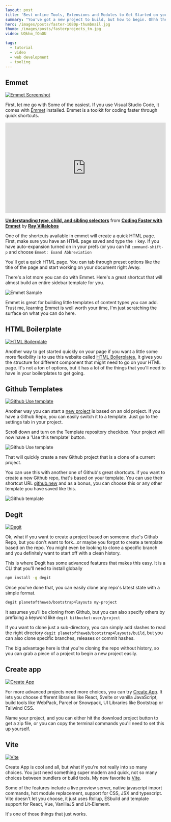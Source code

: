 ```yaml
---
layout: post
title: 'Best online Tools, Extensions and Modules to Get Started on your Next Web Development Project'
summary: "You've got a new project to build, but how to begin. Ohhh the many ways to go. Should I use React, Svelte or Vue.js. Bootstrap or Tailwind, which Bundler should I use. Heres some great ways to get going quickly."
hero: /images/posts/faster-1080p-thumbnail.jpg
thumb: /images/posts/fasterprojects_tn.jpg
video: UQkhm_fQnOU

tags:
  - tutorial
  - video
  - web development
  - tooling
---
```


## Emmet

[![Emmet Screenshot](https://pixelprowess.com/i/2021-03-13_14-04-11.png)](https://www.emmet.io/)


First, let me go with Some of the easiest. If you use Visual Studio Code, it comes with [Emmet](https://www.emmet.io/) installed. Emmet is a toolkit for coding faster through quick shortcuts.

<div style="position:relative;height:0;padding-bottom:56.25%">
<iframe width="640" height="360" src="https://www.linkedin.com/learning/embed/coding-faster-with-emmet/understanding-type-child-and-sibling-selectors?claim=AQFwqHRMgbR34AAAAXgstV8ozoulcpGkyhnHY8QhPnMc2qdbBh7aJYazyE-kn6CGhNLWDJnhOUnOtOfyXQi6K7fqNJdRzMYqLJ6Bqi2r1IAbdvVvYXqxntfbjnx5W_lU51DHkND87Iwg7D750HUFgPdhpE0gZxP2ZPp7AqButB2pSb4VuNkq59EOISivJ-cbVpgUU40wTjU31_pRn2whuDDjR5raYBmYfq_ETlZ_GKndjSAPJNfhKRNMz_0OpA1H5znLeExZKC0GWL3iFfSmTpHDKgdToEkjkbhjj0g4QKYHPTmLUto8vJNqAGyBK_Fieuzd1Hc2aA46HS07cI9nY1K7DHh1NYbSUWihFbvEr0I5MFtOF-VDpzbQBIbbc5BqwctPyoFJtd6ySiIFDTboodSh4yz8K3o6LvUOldgG2fXzGtEPXggwKFys9yjXTqhB-Q_x4NWOf_WbnJDo7t4COixZ83soQ2t09pcfcgiLs-9PPmVX7VtXt5CbtC8wYDn_iYJ-O_EsrREFKveRDaCsVs4WU_EUuLwSgKge-r7mSOrwZQ3vWnpnAOxelLR9Gb-o-L24JDEze31y5--vownBP3S3pDlhqr5xI82eqgiYBeLF0mfc46lGcGpUHd6epn-chQwSjaWyVjp3ZlCTofo3INgcM4DDxxiIWCqYM4tnaaoDVtOJfDeYvUGEdVxZnJ2pErQ7goUKos7W-Dkm0QutHWXhVmWEsoBo6K5lbQ" mozallowfullscreen="true" webkitallowfullscreen="true" allowfullscreen="true" frameborder="0" style="position:absolute;width:100%;height:100%;left:0"></iframe></div><p><strong><a href="https://www.linkedin.com/learning/coding-faster-with-emmet/understanding-type-child-and-sibling-selectors?trk=embed_lil">Understanding type, child, and sibling selectors</a></strong> from <strong><a href="https://www.linkedin.com/learning/coding-faster-with-emmet?trk=embed_lil">Coding Faster with Emmet</a></strong> by <strong><a href="https://www.linkedin.com/learning/instructors/ray-villalobos?trk=embed_lil">Ray Villalobos</a></strong></p>

One of the shortcuts available in emmet will create a quick HTML page. First, make sure you have an HTML page saved and type the `!` key. If you have auto-expansion turned on in your prefs (or you can hit `command-shift-p` and choose `Emmet: Exand Abbreviation`

You'll get a quick HTML page. You can tab through preset options like the title of the page and start working on your document right Away.

There's a lot more you can do with Emmet. Here's a great shortcut that will almost build an entire sidebar template for you.

![Emmet Sample](https://pixelprowess.com/i/started-emmet-sample.jpg)

Emmet is great for building little templates of content types you can add. Trust me, learning Emmet is well worth your time, I'm just scratching the surface on what you can do here.

## HTML Boilerplate

[![HTML Boilerplate](https://pixelprowess.com/i/started-html-boilerplate.jpg)](https://htmlboilerplates.com)


Another way to get started quickly on your page if you want a little some more flexibility is to use this website called [HTML Boilerplates](https://htmlboilerplates.com/)[.](https://htmlboilerplates.com.) It gives you the structure for different component that might need to go on your HTML page. It's not a ton of options, but it has a lot of the things that you'll need to have in your boilerplates to get going.

## Github Templates

[![Github Use template](https://pixelprowess.com/i/started-github.jpg)](https://github.com/new)

Another way you can start a [new project](https://github.com/new) is based on an old project. If you have a Github Repo, you can easily switch it to a template. Just go to the settings tab in your project.

Scroll down and turn on the Template repository checkbox. Your project will now have a 'Use this template' button.

![Github Use template](https://pixelprowess.com/i/started-github-usetemplate.jpg)

That will quickly create a new Github project that is a clone of a current project.

You can use this with another one of Github's great shortcuts. if you want to create a new Github repo, that's based on your template. You can use their shortcut URL [github.new](https://github.com/new/) and as a bonus, you can choose this or any other template you have saved like this.

![Github template](https://pixelprowess.com/i/started-github-template.jpg)

## Degit

[![Degit](http://pixelprowess.com/i/2021-03-15_01-47-33.png)](https://github.com/Rich-Harris/degit)

Ok, what if you want to create a project based on someone else's Github Repo, but you don't want to fork...or maybe you forgot to create a template based on the repo. You might even be looking to clone a specific branch and you definitely want to start off with a clean history.

This is where Degit has some advanced features that makes this easy. It is a CLI that you'll need to install globally

```bash
npm install -g degit
```

Once you've done that, you can easily clone any repo's latest state with a simple format.

```bash
degit planetoftheweb/bootstrap4layouts my-project
```

It assumes you'll be cloning from Github, but you can also specify others by prefixing a keyword like `degit bitbucket:user/project`

If you want to clone just a sub-directory, you can simply add slashes to read the right directory `degit planetoftheweb/bootstrap4layouts/build`, but you can also clone specific branches, releases or commit hashes.

The big advantage here is that you're cloning the repo without history, so you can grab a piece of a project to begin a new project easily.

## Create app
[![Create App](https://pixelprowess.com/i/started-createapp.jpg)](https://createapp.dev/)

For more advanced projects need more choices, you can try [Create App](https://createapp.dev/). It lets you choose different libraries like React, Svelte or vanilla JavaScript, build tools like WebPack, Parcel or Snowpack, UI Libraries like Bootstrap or Tailwind CSS.

Name your project, and you can either hit the download project button to get a zip file, or you can copy the terminal commands you'll need to set this up yourself.

## Vite
[![Vite](https://pixelprowess.com/i/started-vite.jpg)](https://vitejs.dev/)

Create App is cool and all, but what if you're not really into so many choices. You just need something super modern and quick, not so many choices between bundlers or build tools. My new favorite is [Vite](https://vitejs.dev/).

Some of the features include a live preview server, native javascript import commands, hot module replacement, support for CSS, JSX and typescript. Vite doesn't let you choose, it just uses Rollup, ESbuild and template support for React, Vue, VanillaJS and Lit-Element.

It's one of those things that just works.


